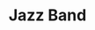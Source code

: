 ---
title: Jazz Band
description: A club that plays jazz
hero: /public/jazz-band.png
eleventyNavigation:
    key: Jazz Band
    parent: Band
tags: Jazz Band
---